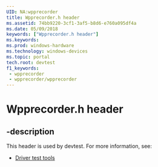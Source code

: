 ```yaml
---
UID: NA:wpprecorder
title: Wpprecorder.h header
ms.assetid: 74bb9220-3cf1-3af5-b8d6-e760a095df4a
ms.date: 05/09/2018
keywords: ["Wpprecorder.h header"]
ms.keywords: 
ms.prod: windows-hardware
ms.technology: windows-devices
ms.topic: portal
tech.root: devtest
f1_keywords:
 - wpprecorder
 - wpprecorder/wpprecorder
---
```


# Wpprecorder.h header


## -description

This header is used by devtest. For more information, see:

- [Driver test tools](../_devtest/index.md)

